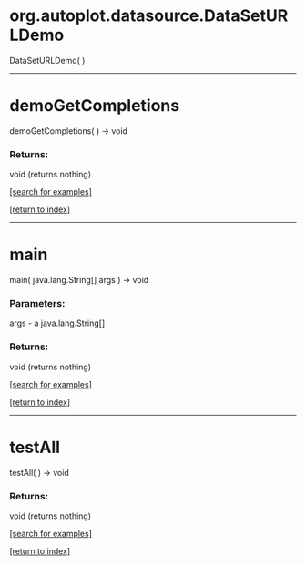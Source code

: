 # org.autoplot.datasource.DataSetURLDemo
DataSetURLDemo( )


***
<a name="demoGetCompletions"></a>
# demoGetCompletions
demoGetCompletions(  ) &rarr; void



### Returns:
void (returns nothing)


<a href="https://github.com/autoplot/dev/search?q=demoGetCompletions&unscoped_q=demoGetCompletions">[search for examples]</a>

<a href="https://github.com/autoplot/documentation/blob/master/javadoc/index-all.md">[return to index]</a>

***
<a name="main"></a>
# main
main( java.lang.String[] args ) &rarr; void



### Parameters:
args - a java.lang.String[]

### Returns:
void (returns nothing)


<a href="https://github.com/autoplot/dev/search?q=main&unscoped_q=main">[search for examples]</a>

<a href="https://github.com/autoplot/documentation/blob/master/javadoc/index-all.md">[return to index]</a>

***
<a name="testAll"></a>
# testAll
testAll(  ) &rarr; void



### Returns:
void (returns nothing)


<a href="https://github.com/autoplot/dev/search?q=testAll&unscoped_q=testAll">[search for examples]</a>

<a href="https://github.com/autoplot/documentation/blob/master/javadoc/index-all.md">[return to index]</a>

